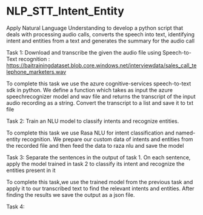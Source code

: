 # NLP_STT_Intent_Entity
Apply Natural Language Understanding to develop a python script that deals with processing audio calls, converts the speech into text,  identifying intent and entities from a text and generates the summary for the audio call

Task 1: Download and transcribe the given the audio file using Speech-to-Text recognition : https://baitrainingdataset.blob.core.windows.net/interviewdata/sales_call_telephone_marketers.wav

To complete this task we use the azure cognitive-services speech-to-text sdk in python. We define a function which takes as input the azure speechrecognizer model and wav file and returns the transcript of the input audio recording as a string. Convert the transcript to a list and save it to txt file

Task 2: Train an NLU model to classify intents and recognize entities. 

To complete this task we use Rasa NLU for intent classification and named-entity recognition. We prepare our custom data of intents and entities from the recorded file and then feed the data to raza nlu and save the model

Task 3: Separate the sentences in the output of task 1. On each sentence, apply the model trained in task 2 to classify its intent and recognize the entities present in it

To complete this task,we use the trained model from the previous task and apply it to our transcribed text to find the relevant intents and entities. After finding the results we save the output as a json file. 

Task 4: 
  
